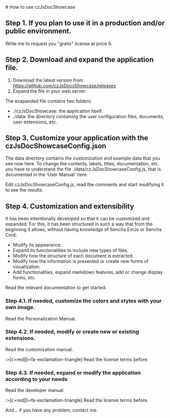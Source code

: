 <div markdown class="margin900">
# How to use czJsDocShowcase

## Step 1. If you plan to use it in a production and/or public environment.

Write me to request you "gratis" license at price 0. 

## Step 2. Download and expand the application file.

1. Download the latest version from <a href="https://github.com/cesarzea/czJsDocShowcase/releases" target="_blanc">https://github.com/czJsDocsShowcase/releases</a>
2. Expand the file in your web server.

The exapanded file contains two folders:

- ./czJsDocShowcase: the application itself.
- ./data: the directory containing the user configuration files, documents, user extensions, etc.

## Step 3. Customize your application with the czJsDocShowcaseConfig.json

The data directory contains the customization and example data that you see now here. To change the contents, labels, titles, documentation, etc. you have to understand the file ./data/czJsDocShowcaseConfig.js, that is documented in the 'User Manual' here.

Edit czJsDocShowcaseConfig.js, read the comments and start modifying it to see the results. 

## Step 4. Customization and extensibility

It has been intentionally developed so that it can be customized and expanded. For this, it has been structured in such a way that from the beginning it allows, without having knowledge of Sencha ExtJs or Sencha Cmd:

- Modify its appearance.
- Expand its functionalities to include new types of files.
- Modify how the structure of each document is extracted.
- Modify how the information is presented or create new forms of visualization.
- Add functionalities, expand markdown features, add or change display forms, etc.

Read the relevant documentation to get started.

### Step 4.1. If needed, customize the colors and styles with your own image.

Read the Personalization Manual.

### Step 4.2. If needed, modify or create new or existing extensions.

Read the customization manual.

:>[c=red][i=fa-exclamation-triangle] Read the license terms before.

### Step 4.3. If needed, expand or modify the application according to your needs

Read the developer manual.

:>[c=red][i=fa-exclamation-triangle] Read the license terms before.

And... if you have any problem, contact me. 

</div>
